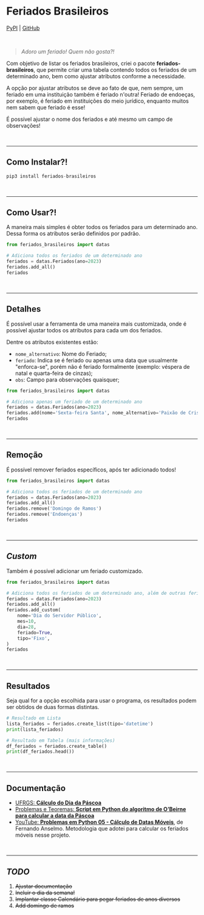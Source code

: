 # Feriados Brasileiros

[PyPI](https://pypi.org/project/feriados-brasileiros) | [GitHub](https://github.com/michelmetran/feriados)

<br>

> _Adoro um feriado! Quem não gosta?!_

Com objetivo de listar os feriados brasileiros, criei o pacote **feriados-brasileiros**, que permite criar uma tabela contendo todos os feriados de um determinado ano, bem como ajustar atributos conforme a necessidade.

A opção por ajustar atributos se deve ao fato de que, nem sempre, um feriado em uma instituição também é feriado n'outra! Feriado de endoeças, por exemplo, é feriado em instituições do meio jurídico, enquanto muitos nem sabem que feriado é esse!

É possível ajustar o nome dos feriados e até mesmo um campo de observações!

<br>

---

## Como Instalar?!

```python
pip3 install feriados-brasileiros
```

<br>

---

## Como Usar?!

A maneira mais simples é obter todos os feriados para um determinado ano. Dessa forma os atributos serão definidos por padrão.

```python
from feriados_brasileiros import datas

# Adiciona todos os feriados de um determinado ano
feriados = datas.Feriados(ano=2023)
feriados.add_all()
feriados
```

<br>

---

## Detalhes

É possível usar a ferramenta de uma maneira mais customizada, onde é possível ajustar todos os atributos para cada um dos feriados.

Dentre os atributos existentes estão:

- `nome_alternativo`: Nome do Feriado;
- `feriado`: Indica se é feriado ou apenas uma data que usualmente "enforca-se", porém não é feriado formalmente (exemplo: véspera de natal e quarta-feira de cinzas);
- `obs`: Campo para observações quaisquer;

```python
from feriados_brasileiros import datas

# Adiciona apenas um feriado de um determinado ano
feriados = datas.Feriados(ano=2023)
feriados.add(nome='Sexta-feira Santa', nome_alternativo='Paixão de Cristo', obs='Também conhecido como Sexta-feira Santa')
feriados
```

<br>

---

## Remoção

É possível remover feriados específicos, após ter adicionado todos!

```python
from feriados_brasileiros import datas

# Adiciona todos os feriados de um determinado ano
feriados = datas.Feriados(ano=2023)
feriados.add_all()
feriados.remove('Domingo de Ramos')
feriados.remove('Endoenças')
feriados
```

<br>

---

## _Custom_

Também é possível adicionar um feriado customizado.

```python
from feriados_brasileiros import datas

# Adiciona todos os feriados de um determinado ano, além de outras feriados customizados (municipais e estaduais, por exemplo)
feriados = datas.Feriados(ano=2023)
feriados.add_all()
feriados.add_custom(
    nome='Dia do Servidor Público',
    mes=10,
    dia=28,
    feriado=True,
    tipo='Fixo',
)
feriados
```

<br>

---

## Resultados

Seja qual for a opção escolhida para usar o programa, os resultados podem ser obtidos de duas formas distintas.

```python
# Resultado em Lista
lista_feriados = feriados.create_list(tipo='datetime')
print(lista_feriados)

# Resultado em Tabela (mais informações)
df_feriados = feriados.create_table()
print(df_feriados.head())
```

<br>

---

## Documentação

- [UFRGS: **Cálculo do Dia da Páscoa**](https://www.inf.ufrgs.br/~cabral/Pascoa.html)
- [Problemas e Teoremas: **Script em Python do algoritmo de O’Beirne para calcular a data da Páscoa**](https://problemasteoremas.wordpress.com/2010/02/17/script-em-python-do-algoritmo-de-obeirne-para-calcular-o-dia-e-o-mes-do-domingo-de-pascoa/)
- [YouTube: **Problemas em Python 05 - Cálculo de Datas Móveis**](https://www.youtube.com/watch?v=wbM7YhfcSqs), de Fernando Anselmo. Metodologia que adotei para calcular os feriados móveis nesse projeto.

<br>

---

## _TODO_

1. ~~Ajustar documentação~~
2. ~~Incluir o dia da semana!~~
3. ~~Implantar classe Calendário para pegar feriados de anos diversos~~
4. ~~Add domingo de ramos~~
